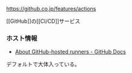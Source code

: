 https://github.co.jp/features/actions

[[GitHub]]の[[CI/CD]]サービス

### ホスト情報

- [About GitHub-hosted runners - GitHub Docs](https://docs.github.com/ja/actions/using-github-hosted-runners/about-github-hosted-runners)

デフォルトで大体入っている。

